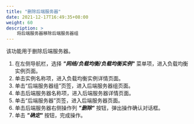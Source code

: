 ```yaml
---
title: "删除后端服务器"
date: 2021-12-17T16:49:35+08:00
weight: 60
description: >
    将后端服务器移除后端服务器组
---
```


该功能用于删除后端服务器。

1. 在左侧导航栏，选择 **_"网络/负载均衡/负载均衡实例"_** 菜单项，进入负载均衡实例页面。
2. 单击实例名称项，进入负载均衡实例详情页面。
2. 单击“后端服务器组”页签，进入后端服务器组页面。
3. 单击后端服务器名称项，进入后端服务器详情页面。
4. 单击“后端服务器”页签，进入后端服务器页面。
5. 单击后端服务器右侧操作列 **_"删除"_** 按钮，弹出操作确认对话框。
6. 单击 **_"确定"_** 按钮，完成操作。